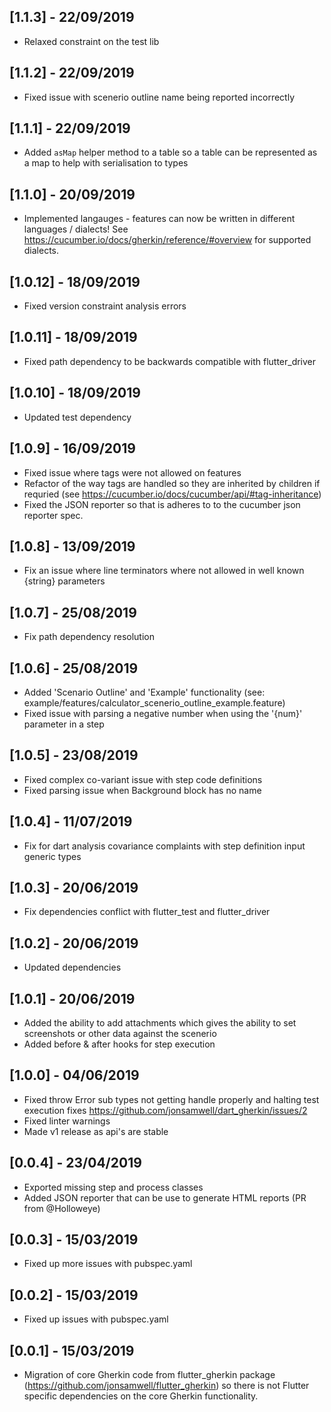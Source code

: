 ## [1.1.3] - 22/09/2019
- Relaxed constraint on the test lib

## [1.1.2] - 22/09/2019
- Fixed issue with scenerio outline name being reported incorrectly

## [1.1.1] - 22/09/2019
- Added `asMap` helper method to a table so a table can be represented as a map to help with serialisation to types

## [1.1.0] - 20/09/2019
* Implemented langauges - features can now be written in different languages / dialects! See https://cucumber.io/docs/gherkin/reference/#overview for supported dialects.

## [1.0.12] - 18/09/2019
* Fixed version constraint analysis errors

## [1.0.11] - 18/09/2019
* Fixed path dependency to be backwards compatible with flutter_driver

## [1.0.10] - 18/09/2019
* Updated test dependency

## [1.0.9] - 16/09/2019
* Fixed issue where tags were not allowed on features
* Refactor of the way tags are handled so they are inherited by children if requried (see https://cucumber.io/docs/cucumber/api/#tag-inheritance)
* Fixed the JSON reporter so that is adheres to to the cucumber json reporter spec.

## [1.0.8] - 13/09/2019
* Fix an issue where line terminators where not allowed in well known {string} parameters

## [1.0.7] - 25/08/2019
* Fix path dependency resolution

## [1.0.6] - 25/08/2019
* Added 'Scenario Outline' and 'Example' functionality (see: example/features/calculator_scenerio_outline_example.feature)
* Fixed issue with parsing a negative number when using the '{num}' parameter in a step

## [1.0.5] - 23/08/2019
* Fixed complex co-variant issue with step code definitions
* Fixed parsing issue when Background block has no name

## [1.0.4] - 11/07/2019
* Fix for dart analysis covariance complaints with step definition input generic types

## [1.0.3] - 20/06/2019
* Fix dependencies conflict with flutter_test and flutter_driver

## [1.0.2] - 20/06/2019
* Updated dependencies

## [1.0.1] - 20/06/2019
* Added the ability to add attachments which gives the ability to set screenshots or other data against the scenerio
* Added before & after hooks for step execution

## [1.0.0] - 04/06/2019
* Fixed throw Error sub types not getting handle properly and halting test execution fixes https://github.com/jonsamwell/dart_gherkin/issues/2
* Fixed linter warnings
* Made v1 release as api's are stable

## [0.0.4] - 23/04/2019
* Exported missing step and process classes
* Added JSON reporter that can be use to generate HTML reports (PR from @Holloweye)

## [0.0.3] - 15/03/2019
* Fixed up more issues with pubspec.yaml

## [0.0.2] - 15/03/2019
* Fixed up issues with pubspec.yaml

## [0.0.1] - 15/03/2019
* Migration of core Gherkin code from flutter_gherkin package (https://github.com/jonsamwell/flutter_gherkin) so there is not Flutter specific dependencies on the core Gherkin functionality.
